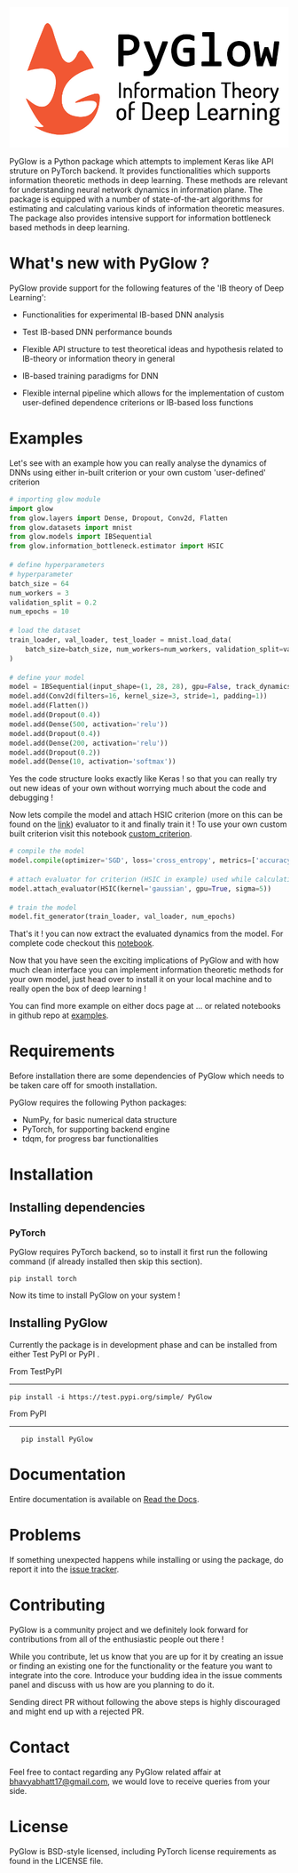 <p align="center">
  <img src='/docs/source/_static/PyGlow_complete_logo.jpg' width="600">
</p>

PyGlow is a Python package which attempts to implement Keras like API struture on PyTorch backend. It provides functionalities which supports information theoretic methods in deep learning. These methods are relevant for understanding neural network dynamics in information plane. The package is equipped with a number of state-of-the-art algorithms for estimating and calculating various kinds of information theoretic measures. The package also provides intensive support for information bottleneck based methods in deep learning. 



# What's new with PyGlow ?

PyGlow provide support for the following features of the 'IB theory of Deep Learning':

- Functionalities for experimental IB-based DNN analysis

- Test IB-based DNN performance bounds

- Flexible API structure to test theoretical ideas and hypothesis related to IB-theory or information theory in general

- IB-based training paradigms for DNN

- Flexible internal pipeline which allows for the implementation of custom user-defined dependence criterions or IB-based loss functions 

  

# Examples

Let's see with an example how you can really analyse the dynamics of DNNs using either in-built criterion or your own custom 'user-defined' criterion

```python
# importing glow module
import glow
from glow.layers import Dense, Dropout, Conv2d, Flatten
from glow.datasets import mnist
from glow.models import IBSequential
from glow.information_bottleneck.estimator import HSIC

# define hyperparameters
# hyperparameter
batch_size = 64
num_workers = 3
validation_split = 0.2
num_epochs = 10

# load the dataset
train_loader, val_loader, test_loader = mnist.load_data(
    batch_size=batch_size, num_workers=num_workers, validation_split=validation_split
)

# define your model
model = IBSequential(input_shape=(1, 28, 28), gpu=False, track_dynamics=False, save_dynamics=True)
model.add(Conv2d(filters=16, kernel_size=3, stride=1, padding=1))
model.add(Flatten())
model.add(Dropout(0.4))
model.add(Dense(500, activation='relu'))
model.add(Dropout(0.4))
model.add(Dense(200, activation='relu'))
model.add(Dropout(0.2))
model.add(Dense(10, activation='softmax'))
```

Yes the code structure looks exactly like Keras ! so that you can really try out new ideas of your own without worrying much about the code and debugging !

Now lets compile the model and attach HSIC criterion (more on this can be found on the [link](<https://wiki.math.uwaterloo.ca/statwiki/index.php?title=measuring_Statistical_Dependence_with_Hilbert-Schmidt_Norm>)) evaluator to it and finally train it ! To use your own custom built criterion visit this notebook [custom_criterion](<https://github.com/spino17/PyGlow/blob/master/docs/source/examples/Custom_criterion_class.ipynb>).

```python
# compile the model
model.compile(optimizer='SGD', loss='cross_entropy', metrics=['accuracy'])

# attach evaluator for criterion (HSIC in example) used while calculating coordinates of dynamics
model.attach_evaluator(HSIC(kernel='gaussian', gpu=True, sigma=5))

# train the model
model.fit_generator(train_loader, val_loader, num_epochs)
```

That's it ! you can now extract the evaluated dynamics from the model. For complete code checkout this [notebook](<https://github.com/spino17/PyGlow/blob/master/docs/source/examples/Analysing_dynamics_HS_Criterion.ipynb>).

Now that you have seen the exciting implications of PyGlow and with how much clean interface you can implement information theoretic methods for your own model,  just head over to install it on your local machine and to really open the box of deep learning !

You can find more example on either docs page at ... or related notebooks in github repo at [examples](<https://github.com/spino17/PyGlow/tree/master/docs/source/examples>).



# Requirements

Before installation there are some dependencies of PyGlow which needs to be taken care off for smooth installation.

PyGlow requires the following Python packages:

- NumPy, for basic numerical data structure
- PyTorch, for supporting backend engine
- tdqm, for progress bar functionalities



# Installation

## Installing dependencies

### PyTorch

PyGlow requires PyTorch backend, so to install it first run the following command (if already installed then skip this section).

```console
pip install torch
```
Now its time to install PyGlow on your system !

## Installing PyGlow

Currently the package is in development phase and can be installed from either Test PyPI or PyPI .

From TestPyPI
*************

```console
pip install -i https://test.pypi.org/simple/ PyGlow
```

From PyPI
*********
```console
   pip install PyGlow
```


# Documentation

Entire documentation is available on [Read the Docs](http://pyglow.000webhostapp.com/).



# Problems

If something unexpected happens while installing or using the package, do report it into the [issue tracker](https://github.com/spino17/PyGlow/issues).



# Contributing

PyGlow is a community project and we definitely look forward for contributions from all of the enthusiastic people out there ! 

While you contribute,  let us know that you are up for it by creating an issue or finding an existing one for the functionality or the feature you want to integrate into the core. Introduce your budding idea in the issue comments panel and discuss with us how are you planning to do it. 

Sending direct PR without following the above steps is highly discouraged and might end up with a rejected PR.



# Contact

Feel free to contact regarding any PyGlow related affair at bhavyabhatt17@gmail.com, we would love to receive queries from your side. 



# License

PyGlow is BSD-style licensed, including PyTorch license requirements as found in the LICENSE file.
